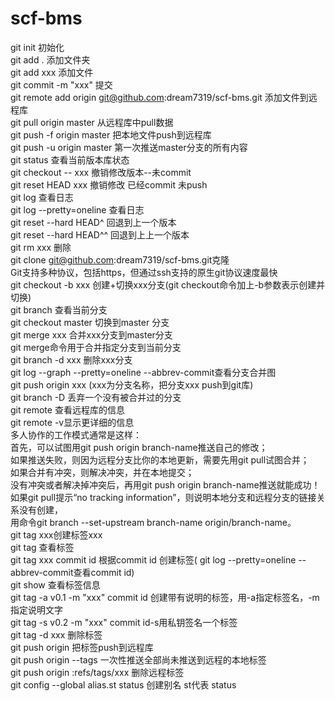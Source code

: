 # scf-bms
git init	初始化<br/>
git add .	添加文件夹<br/>
git add xxx 添加文件<br/>
git commit -m "xxx" 提交<br/>
git remote add origin git@github.com:dream7319/scf-bms.git 添加文件到远程库<br/>
git pull origin master 从远程库中pull数据<br/>
git push -f origin master 把本地文件push到远程库<br/>
git push -u origin master 第一次推送master分支的所有内容<br/>
git status  查看当前版本库状态<br/>
git checkout -- xxx 撤销修改版本--未commit<br/>
git reset HEAD xxx  撤销修改 已经commit 未push<br/>
git log 查看日志<br/>
git log --pretty=oneline	查看日志<br/>
git reset --hard HEAD^	回退到上一个版本<br/>
git reset --hard HEAD^^	回退到上上一个版本<br/>
git rm xxx 删除<br/>
git clone git@github.com:dream7319/scf-bms.git克隆<br/>
Git支持多种协议，包括https，但通过ssh支持的原生git协议速度最快<br/>
git checkout -b xxx 创建+切换xxx分支(git checkout命令加上-b参数表示创建并切换)<br/>
git branch 查看当前分支<br/>
git checkout master 切换到master 分支<br/>
git merge xxx 合并xxx分支到master分支<br/>
git merge命令用于合并指定分支到当前分支<br/>
git branch -d xxx 删除xxx分支<br/>
git log --graph --pretty=oneline --abbrev-commit查看分支合并图<br/>
git push origin xxx (xxx为分支名称，把分支xxx push到git库)<br/>
git branch -D <name> 丢弃一个没有被合并过的分支<br/>
git remote 查看远程库的信息<br/>
git remote -v显示更详细的信息<br/>
多人协作的工作模式通常是这样：<br/>
首先，可以试图用git push origin branch-name推送自己的修改；<br/>
如果推送失败，则因为远程分支比你的本地更新，需要先用git pull试图合并；<br/>
如果合并有冲突，则解决冲突，并在本地提交；<br/>
没有冲突或者解决掉冲突后，再用git push origin branch-name推送就能成功！<br/>
如果git pull提示“no tracking information”，则说明本地分支和远程分支的链接关系没有创建，<br/>
用命令git branch --set-upstream branch-name origin/branch-name。<br/>
git tag xxx创建标签xxx<br/>
git tag 查看标签<br/>
git tag xxx commit id 根据commit id 创建标签( git log --pretty=oneline --abbrev-commit查看commit id)<br/>
git show <tagname>查看标签信息<br/>
git tag -a v0.1 -m "xxx" commit id 创建带有说明的标签，用-a指定标签名，-m指定说明文字<br/>
git tag -s v0.2 -m "xxx" commit id-s用私钥签名一个标签<br/>
git tag -d xxx 删除标签<br/>
git push origin <tagname>把标签push到远程库<br/>
git push origin --tags 一次性推送全部尚未推送到远程的本地标签<br/>
git push origin :refs/tags/xxx 删除远程标签<br/>
git config --global alias.st status 创建别名 st代表 status<br/>
<br/>
<br/>
<br/>